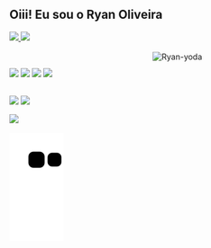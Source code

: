 ## Oiii! Eu sou o Ryan Oliveira
<div>
  <a href="https://github.com/ryanoliveira-dev">
  <img height="140em" src="https://github-readme-stats.vercel.app/api?username=ryanoliveira-dev&show_icons=true&theme=monokai&include_all_commits=true&count_private=true"/>
  <img height="140em" src="https://github-readme-stats.vercel.app/api/top-langs/?username=ryanoliveira-dev&layout=compact&langs_count=7&theme=monokai"/>
<div style="display: inline_block"><br>
  <img align="right" alt="Ryan-yoda" height="250" width="250" 
 src="https://cdn.discordapp.com/attachments/698716231087423558/895889564852453416/baby-yoda-soup.gif">
 </div>
   
  ##
   
 <div> 
  <a href="https://instagram.com/ryanolivr_" target="_blank"><img src="https://img.shields.io/badge/-Instagram-%23E4405F?style=for-the-badge&logo=instagram&logoColor=white" target="_blank"></a>
 	<a href="https://www.twitch.tv/ryaanolivr" target="_blank"><img src="https://img.shields.io/badge/Twitch-9146FF?style=for-the-badge&logo=twitch&logoColor=white" target="_blank"></a>
  <a href = "mailto:contato.ryanolivr@protonmail.com"><img src="https://img.shields.io/badge/ProtonMail-8B89CC?style=for-the-badge&logo=protonmail&logoColor=white" target="_blank"></a>
  <a href="https://www.linkedin.com/in/ryan-oliveira-2096771b4" target="_blank"><img src="https://img.shields.io/badge/-LinkedIn-%230077B5?style=for-the-badge&logo=linkedin&logoColor=white" target="_blank"></a> 
  
  
  
  ##
  
  <img src="https://img.shields.io/badge/AMD-Ryzen_7_1800X-ED1C24?style=for-the-badge&logo=amd&logoColor=white" target="_blank"></a>
  <img src="https://img.shields.io/badge/NVIDIA-GTX1060-76B900?style=for-the-badge&logo=nvidia&logoColor=white" target="_blank"></a>
  
 <img src="http://ForTheBadge.com/images/badges/built-with-science.svg" target="_blank"></a>
  
  
 ![Snake animation](https://github.com/RyanOliveira-dev/ryanoliveira-dev/blob/output/github-contribution-grid-snake.svg)
 
 </div>
